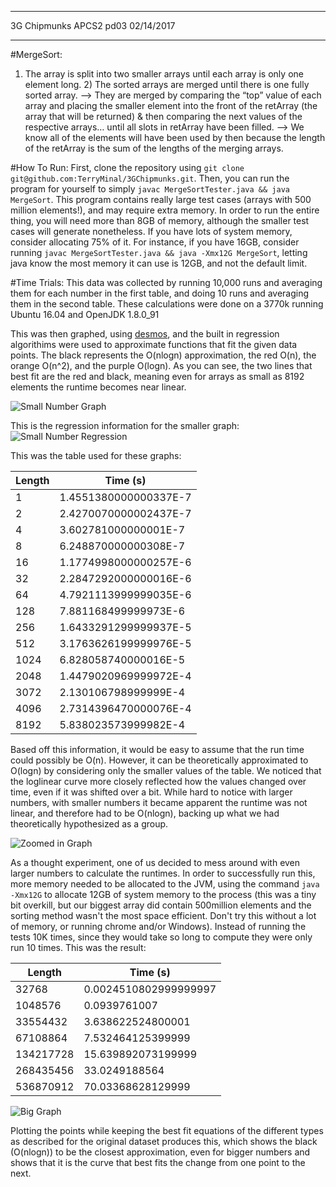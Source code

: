 ************
3G Chipmunks
APCS2 pd03
02/14/2017
************

#MergeSort:
1) The array is split into two smaller arrays until each array is only one element long. 2) The sorted arrays are merged until there is one fully sorted array.
—> They are merged by comparing the “top” value of each array and placing the smaller element into the front of the retArray (the array that will be returned) & then comparing the next values of the respective arrays… until all slots in retArray have been filled.
—> We know all of the elements will have been used by then because the length of the retArray is the sum of the lengths of the merging arrays.

#How To Run:
First, clone the repository using `git clone git@github.com:TerryMinal/3GChipmunks.git`. Then, you can run the program for yourself to simply `javac MergeSortTester.java && java MergeSort`.
This program contains really large test cases (arrays with 500 million elements!), and may require extra memory. In order to run the entire thing, you will need more than 8GB of memory, although the smaller test cases will generate nonetheless. If you have lots of system memory, consider allocating 75% of it. For instance, if you have 16GB, consider running `javac MergeSortTester.java && java -Xmx12G MergeSort`, letting java know the most memory it can use is 12GB, and not the default limit.


#Time Trials:
This data was collected by running 10,000 runs and averaging them for each number in the first table, and doing 10 runs and averaging them in the second table. These calculations were done on a 3770k running Ubuntu 16.04 and OpenJDK 1.8.0_91  

 This was then graphed, using [desmos](https://www.desmos.com/calculator), and the built in regression algorithims were used to approximate functions that fit the given data points. The black represents the O(nlogn) approximation, the red O(n), the orange O(n^2), and the purple O(logn). As you can see, the two lines that best fit are the red and black, meaning even for arrays as small as 8192 elements the runtime becomes near linear.


![Small Number Graph](img/smallGraph.png)

This is the regression information for the smaller graph:
![Small Number Regression](img/smallReg.png)

This was the table used for these graphs:

| Length | Time (s)              |
|--------|-----------------------|
| 1      | 1.4551380000000337E-7 |
| 2      | 2.4270070000002437E-7 |
| 4      | 3.602781000000001E-7  |
| 8      | 6.248870000000308E-7  |
| 16     | 1.1774998000000257E-6 |
| 32     | 2.2847292000000016E-6 |
| 64     | 4.7921113999999035E-6 |
| 128    | 7.881168499999973E-6  |
| 256    | 1.6433291299999937E-5 |
| 512    | 3.1763626199999976E-5 |
| 1024   | 6.828058740000016E-5  |
| 2048   | 1.4479020969999972E-4 |
| 3072   | 2.130106798999999E-4  |
| 4096   | 2.7314396470000076E-4 |
| 8192   | 5.838023573999982E-4  |


Based off this information, it would be easy to assume that the run time could possibly be O(n). However, it can be theoretically approximated to O(logn) by considering only the smaller values of the table. We noticed that the loglinear curve more closely reflected how the values changed over time, even if it was shifted over a bit. While hard to notice with larger numbers, with smaller numbers it became apparent the runtime was not linear, and therefore had to be O(nlogn), backing up what we had theoretically hypothesized as a group.

![Zoomed in Graph](img/zoomedIn.png)

As a thought experiment, one of us decided to mess around with even larger numbers to calculate the runtimes. In order to successfully run this, more memory needed to be allocated to the JVM, using the command `java -Xmx12G` to allocate 12GB of system memory to the process (this was a tiny bit overkill, but our biggest array did contain 500million elements and the sorting method wasn't the most space efficient. Don't try this without a lot of memory, or running chrome and/or Windows). Instead of running the tests 10K times, since they would take so long to compute they were only run 10 times. This was the result:

| Length    | Time (s)              |
|-----------|-----------------------|
| 32768     | 0.0024510802999999997 |
| 1048576   | 0.0939761007          |
| 33554432  | 3.638622524800001     |
| 67108864  | 7.532464125399999     |
| 134217728 | 15.639892073199999    |
| 268435456 | 33.0249188564         |
| 536870912 | 70.03368628129999     |

![Big Graph](img/bigGraph.png)

Plotting the points while keeping the best fit equations of the different types as described for the original dataset produces this, which shows the black (O(nlogn)) to be the closest approximation, even for bigger numbers and shows that it is the curve that best fits the change from one point to the next.

